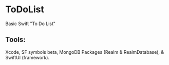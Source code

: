 # ToDoList
Basic Swift "To Do List"

## Tools:
Xcode, SF symbols beta, MongoDB Packages (Realm & RealmDatabase), & SwiftUI (framework).

